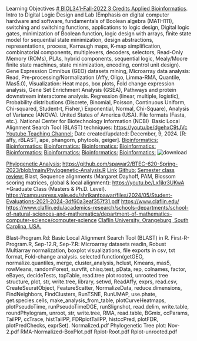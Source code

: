 Learning Objectives [# BIOL341-Fall-2022 3 Credits Applied Bioinformatics](https://pawar1550.wixsite.com/claflin-courses/copy-of-biol341).
Intro to Digital Logic Design and Lab (Emphasis on digital computer hardware and software, fundamentals of Boolean algebra (MATH111), switching and switching functions, applications to logic design, Digital logic gates, minimization of Boolean function, logic design with arrays, finite state model for sequential state minimization, design abstractions, representations, process, Karnaugh maps, K-map simplification, combinatorial components, multiplexers, decoders, selectors, Read-Only Memory (ROMs), PLAs, hybrid components, sequential logic, Mealy/Moore finite state machines, state minimization, encoding, control unit design). Gene Expression Omnibus (GEO) datasets mining, Microarray data analysis: Read, Pre-processing/Normalization (Affy, Oligo, Limma-RMA, Quantile, Mas5.0), Visualization: Heat maps, box plots, Fold change expression analysis, Gene Set Enrichment Analysis (GSEA), Pathways and protein downstream interactome analysis. Regression (linear, multiple, logistic), Probability distributions (Discrete, Binomial, Poisson, Continuous Uniform, Chi-squared, Student-t, Fisher,)  Exponential, Normal, Chi-Square), Analysis of Variance (ANOVA). United States of America (USA). File formats (Fasta, etc.). National Center for Biotechnology Information (NCBI)  Basic Local Alignment Search Tool (BLAST) techniques: https://youtu.be/dgehxC9tJVc
[Youtube Teaching Channel:](https://www.youtube.com/playlist?list=PLKka-JHtsz80sJ_uQ8wZ4cnLNB9yRJNoV) Date created/updated: December, 9, 2024.
[R: affy, rBLAST, ape, phangorn, phytools, geiger].
[Bioinformatics:](https://youtu.be/G6Xh9QJQrjA)
[Bioinformatics:](https://youtu.be/UlU8GlZP7GU)
[Bioinformatics:](https://youtu.be/YVMVhcDCMY8)
[Bioinformatics:](https://youtu.be/OTGJ4355zCQ)
[Bioinformatics:](https://youtu.be/EYZgSvCS858)
[Bioinformatics:](https://youtu.be/kGaQ2mG4-9g)
[Bioinformatics:](https://youtu.be/kIxlNUeG-38)
[Bioinformatics:](https://youtu.be/bmWCnSMhUDk)
[Bioinformatics:](https://youtu.be/7UOA1hC2V5k)
![download](https://github.com/user-attachments/assets/6db72e57-aceb-4694-bd90-ae9ae9d2e669)

[Phylogenetic Analysis:](https://youtu.be/IMIP4la-K84)
https://github.com/spawar2/BTEC-620-Spring-2023/blob/main/Phylogenetic-Analysis.R
[Link](https://youtu.be/UEsXMfE_7Rg)
[Github:](https://github.com/spawar2/BTEC-620-Spring-2023)
[Semester class review:](https://youtu.be/Pju8ecWWRAw)
Blast, Sequence alignments (Margaret Dayhoff, PAM, Blossom scoring matrices, global & local alignment): https://youtu.be/Lx1jkr3UKwA
*Graduate Class (Masters & Ph.D. Level). https://campuspress.yale.edu/shrikantpawar/files/2024/05/Student-Evaluations-2021-2024-3df60a3eaf357f31.pdf
https://www.claflin.edu/ https://www.claflin.edu/academics-research/schools-departments/school-of-natural-sciences-and-mathematics/department-of-mathematics-computer-science/computer-science
[Claflin University, Orangeburg, South Carolina, USA.](https://www.claflin.edu/docs/default-source/academic-affairs-student-services/2018-2020-undergraduate-catalog_final_aug-21-2019_web.pdf?sfvrsn=15bf3f0e_6)

Blast-Program.Rd: Basic Local Alignment Search Tool (BLAST) in R.
First-R-Program.R, Sep-12.R, Sep-7.R: Microarray datasets readin, Robust Multiarray normalization, boxplot visualizations, file exports in csv, txt format, Fold-change analysis.
selected function(getGEO, normalize.quantiles, merge, cluster_analysis, hclust, Kmeans, mas5, rowMeans, randomForest, survfit, chisq.test, pData, rep, colnames, factor, eBayes, decideTests, topTable, read.tree plot rooted, unrooted tree structure, plot, str, write.tree, library, setwd, ReadAffy, exprs, read.csv, CreateSeuratObject, FeatureScatter, NormalizeData, reduce.dimensions, FindNeighbors, FindClusters, RunTSNE, RunUMAP, use.phate, get.species.cells, make_analysis_from_table, plotCurveHeatmaps, plotPseudoTime, runPseudoTimeDGE, runSlignshot, read.delim, write.table, roundPhylogram, unroot, str, write.tree, RMA, read.table, BGmix, ccParams, TailPP, ccTrace, histTailPP, FDRplotTailPP, histccPred, plotFDR, plotPredChecks, exprSet). Normalized.pdf
Phylogenetic Tree plot: Nov-2.pdf
RMA-Normalized-BoxPlot.pdf
Rplot-Root.pdf
Rplot-unrooted.pdf

